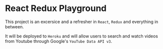 # React Redux Playground

This project is an excersice and a refresher in `React`, `Redux` and everything in between. 

It will be deployed to `Heroku` and will allow users to search and watch videos from Youtube through Google's `YouTube Data API v3`.